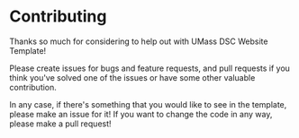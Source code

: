 # Contributing

Thanks so much for considering to help out with UMass DSC Website Template!

Please create issues for bugs and feature requests, and pull requests if you think you've solved one of the issues or have some other valuable contribution.

In any case, if there's something that you would like to see in the template, please make an issue for it! If you want to change the code in any way, please make a pull request!